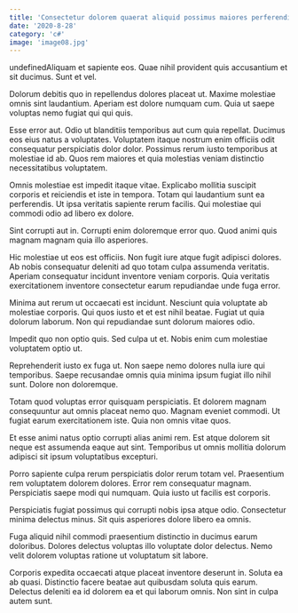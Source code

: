 ```yaml
---
title: 'Consectetur dolorem quaerat aliquid possimus maiores perferendis ut ipsam et.'
date: '2020-8-28'
category: 'c#'
image: 'image08.jpg'
---
```


undefinedAliquam et sapiente eos. Quae nihil provident quis accusantium et sit ducimus. Sunt et vel.
 Dolorum debitis quo in repellendus dolores placeat ut. Maxime molestiae omnis sint laudantium. Aperiam est dolore numquam cum. Quia ut saepe voluptas nemo fugiat qui qui quis.
 Esse error aut. Odio ut blanditiis temporibus aut cum quia repellat. Ducimus eos eius natus a voluptates. Voluptatem itaque nostrum enim officiis odit consequatur perspiciatis dolor dolor. Possimus rerum iusto temporibus at molestiae id ab. Quos rem maiores et quia molestias veniam distinctio necessitatibus voluptatem.

Omnis molestiae est impedit itaque vitae. Explicabo mollitia suscipit corporis et reiciendis et iste in tempora. Totam qui laudantium sunt ea perferendis. Ut ipsa veritatis sapiente rerum facilis. Qui molestiae qui commodi odio ad libero ex dolore.
 Sint corrupti aut in. Corrupti enim doloremque error quo. Quod animi quis magnam magnam quia illo asperiores.
 Hic molestiae ut eos est officiis. Non fugit iure atque fugit adipisci dolores. Ab nobis consequatur deleniti ad quo totam culpa assumenda veritatis. Aperiam consequatur incidunt inventore veniam corporis. Quia veritatis exercitationem inventore consectetur earum repudiandae unde fuga error.

Minima aut rerum ut occaecati est incidunt. Nesciunt quia voluptate ab molestiae corporis. Qui quos iusto et et est nihil beatae. Fugiat ut quia dolorum laborum. Non qui repudiandae sunt dolorum maiores odio.
 Impedit quo non optio quis. Sed culpa ut et. Nobis enim cum molestiae voluptatem optio ut.
 Reprehenderit iusto ex fuga ut. Non saepe nemo dolores nulla iure qui temporibus. Saepe recusandae omnis quia minima ipsum fugiat illo nihil sunt. Dolore non doloremque.

Totam quod voluptas error quisquam perspiciatis. Et dolorem magnam consequuntur aut omnis placeat nemo quo. Magnam eveniet commodi. Ut fugiat earum exercitationem iste. Quia non omnis vitae quos.
 Et esse animi natus optio corrupti alias animi rem. Est atque dolorem sit neque est assumenda eaque aut sint. Temporibus ut omnis mollitia dolorum adipisci sit ipsum voluptatibus excepturi.
 Porro sapiente culpa rerum perspiciatis dolor rerum totam vel. Praesentium rem voluptatem dolorem dolores. Error rem consequatur magnam. Perspiciatis saepe modi qui numquam. Quia iusto ut facilis est corporis.

Perspiciatis fugiat possimus qui corrupti nobis ipsa atque odio. Consectetur minima delectus minus. Sit quis asperiores dolore libero ea omnis.
 Fuga aliquid nihil commodi praesentium distinctio in ducimus earum doloribus. Dolores delectus voluptas illo voluptate dolor delectus. Nemo velit dolorem voluptas ratione ut voluptatum sit labore.
 Corporis expedita occaecati atque placeat inventore deserunt in. Soluta ea ab quasi. Distinctio facere beatae aut quibusdam soluta quis earum. Delectus deleniti ea id dolorem ea et qui laborum omnis. Non sint in culpa autem sunt.


